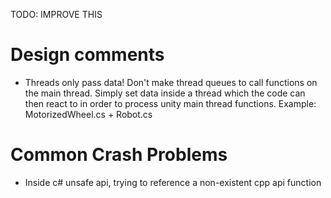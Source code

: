 TODO: IMPROVE THIS

# Design comments

- Threads only pass data! Don't make thread queues to call functions on the main thread. Simply set
data inside a thread which the code can then react to in order to process unity main thread functions.
Example: MotorizedWheel.cs + Robot.cs

# Common Crash Problems
- Inside c# unsafe api, trying to reference a non-existent cpp api function
